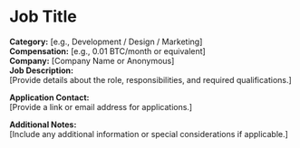 # Job Title

**Category:** [e.g., Development / Design / Marketing]  
**Compensation:** [e.g., 0.01 BTC/month or equivalent]  
**Company:** [Company Name or Anonymous]  
**Job Description:**  
[Provide details about the role, responsibilities, and required qualifications.]

**Application Contact:**  
[Provide a link or email address for applications.]

**Additional Notes:**  
[Include any additional information or special considerations if applicable.]